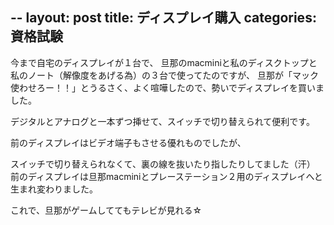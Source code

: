 --
layout: post
title: ディスプレイ購入
categories: 資格試験
--

今まで自宅のディスプレイが１台で、
旦那のmacminiと私のディスクトップと私のノート（解像度をあげる為）の３台で使ってたのですが、
旦那が「マック使わせろー！！」とうるさく、よく喧嘩したので、勢いでディスプレイを買いました。

デジタルとアナログと一本ずつ挿せて、スイッチで切り替えられて便利です。

前のディスプレイはビデオ端子もさせる優れものでしたが、

スイッチで切り替えられなくて、裏の線を抜いたり指したりしてました（汗）
前のディスプレイは旦那macminiとプレーステーション２用のディスプレイへと生まれ変わりました。

これで、旦那がゲームしててもテレビが見れる☆
